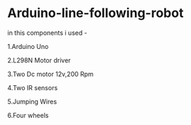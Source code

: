 # Arduino-line-following-robot

in this components i used - 

1.Arduino Uno

2.L298N Motor driver

3.Two Dc motor 12v,200 Rpm

4.Two IR sensors

5.Jumping Wires

6.Four wheels

